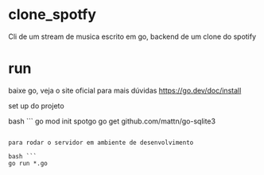 # clone_spotfy
Cli de um stream de musica escrito em go, backend de um clone do spotify


# run
baixe go, veja o site oficial para mais dúvidas https://go.dev/doc/install

set up do projeto

bash ```
go mod init spotgo
go get github.com/mattn/go-sqlite3
```

para rodar o servidor em ambiente de desenvolvimento

bash ```
go run *.go
```
